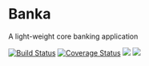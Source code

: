 # Banka


A light-weight core banking application

[![Build Status](https://travis-ci.com/henryade/Banka.svg?branch=develop)](https://travis-ci.com/henryade/Banka)
[![Coverage Status](https://coveralls.io/repos/github/strongloop/express/badge.svg?branch=master)](https://coveralls.io/github/strongloop/express?branch=master)
<a href="https://codeclimate.com/github/henryade/Banka/maintainability"><img src="https://api.codeclimate.com/v1/badges/30d4b5e07e586ab752cc/maintainability" /></a>
<a href="https://codeclimate.com/github/henryade/Banka/test_coverage"><img src="https://api.codeclimate.com/v1/badges/30d4b5e07e586ab752cc/test_coverage" /></a>


